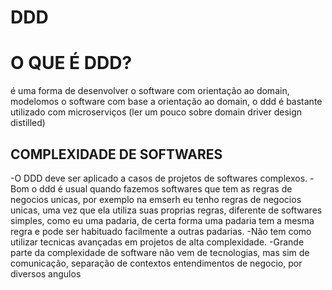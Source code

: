 # DDD

# O QUE É DDD? 
é uma forma de desenvolver o software com orientação ao domain, modelomos o software com base a orientação ao domain, o ddd é bastante utilizado com microserviços
(ler um pouco sobre domain driver design distilled) 

## COMPLEXIDADE DE SOFTWARES
-O DDD deve ser aplicado a casos de projetos de softwares complexos.
-Bom o ddd é usual quando fazemos softwares que tem as regras de negocios unicas, por exemplo na emserh eu tenho regras de negocios unicas, uma vez que ela utiliza suas proprias regras, diferente de softwares simples, como eu uma padaria, de certa forma uma padaria tem a mesma regra e pode ser habituado facilmente a outras padarias.
-Não tem como utilizar tecnicas avançadas em projetos de alta complexidade. 
-Grande parte da complexidade de software não vem de tecnologias, mas sim de comunicação, separação de contextos entendimentos de negocio, por diversos angulos

